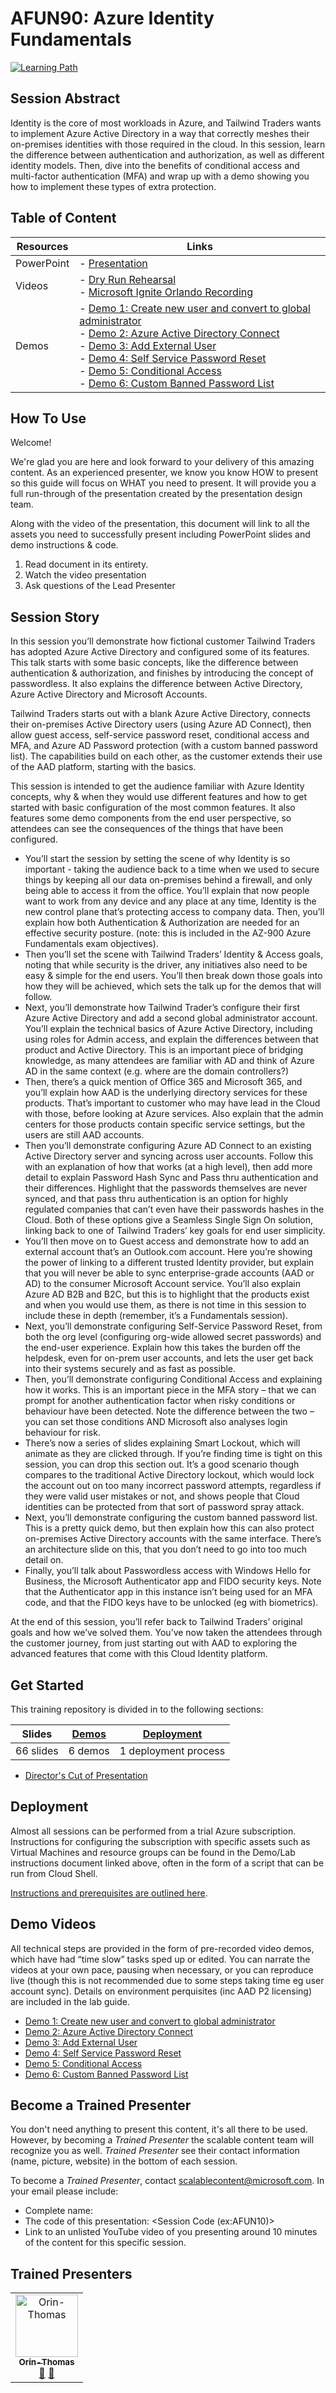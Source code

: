 # AFUN90: Azure Identity Fundamentals

 [![Learning Path](https://img.shields.io/badge/Learning%20Path-AFUN-fe5e00?logo=microsoft)](https://github.com/microsoft/ignite-learning-paths-training-afun)

## Session Abstract
Identity is the core of most workloads in Azure, and Tailwind Traders wants to implement Azure Active Directory in a way that correctly meshes their on-premises identities with those required in the cloud. In this session, learn the difference between authentication and authorization, as well as different identity models. Then, dive into the benefits of conditional access and multi-factor authentication (MFA) and wrap up with a demo showing you how to implement these types of extra protection.


## Table of Content

| Resources         | Links                            |
|-------------------|----------------------------------|
| PowerPoint        | - [Presentation](presentations.md) |
| Videos            | - [Dry Run Rehearsal](https://globaleventcdn.blob.core.windows.net/assets/afun/afun90/AFUN90%20Identity%20Fundamentals.mp4) <br/>- [Microsoft Ignite Orlando Recording](https://globaleventcdn.blob.core.windows.net/assets/afun/afun90/AFUN_90_IGNITE.mp4) |
| Demos             | - [Demo 1: Create new user and convert to global administrator](https://github.com/microsoft/ignite-learning-paths-training-afun/blob/master/afun90/demos.md#demo-1-configuring-azure-active-directory-and-an-administrator-account)  <br/>- [Demo 2: Azure Active Directory Connect](https://github.com/microsoft/ignite-learning-paths-training-afun/blob/master/afun90/demos.md#demo-2-azure-ad-connect) <br/>- [Demo 3: Add External User](https://github.com/microsoft/ignite-learning-paths-training-afun/blob/master/afun90/demos.md#demo-3-external-user) <br/>- [Demo 4: Self Service Password Reset](https://github.com/microsoft/ignite-learning-paths-training-afun/blob/master/afun90/demos.md#demo-4-self-service-password-reset)  <br/>- [Demo 5: Conditional Access](https://github.com/microsoft/ignite-learning-paths-training-afun/blob/master/afun90/demos.md#demo-5-conditional-access) <br/>- [Demo 6: Custom Banned Password List](https://github.com/microsoft/ignite-learning-paths-training-afun/blob/master/afun90/demos.md#demo-6-custom-banned-password-list)


## How To Use

Welcome! 

We're glad you are here and look forward to your delivery of this amazing content. As an experienced presenter, we know you know HOW to present so this guide will focus on WHAT you need to present. It will provide you a full run-through of the presentation created by the presentation design team. 

Along with the video of the presentation, this document will link to all the assets you need to successfully present including PowerPoint slides and demo instructions &
code.

1.  Read document in its entirety.
2.  Watch the video presentation
3.  Ask questions of the Lead Presenter


## Session Story

In this session you’ll demonstrate how fictional customer Tailwind Traders has adopted Azure Active Directory and configured some of its features. This talk starts with some basic concepts, like the difference between authentication & authorization, and finishes by introducing the concept of passwordless. It also explains the difference between Active Directory, Azure Active Directory and Microsoft Accounts. 

Tailwind Traders starts out with a blank Azure Active Directory, connects their on-premises Active Directory users (using Azure AD Connect), then allow guest access, self-service password reset, conditional access and MFA, and Azure AD Password protection (with a custom banned password list).  The capabilities build on each other, as the customer extends their use of the AAD platform, starting with the basics. 

This session is intended to get the audience familiar with Azure Identity concepts, why & when they would use different features and how to get started with basic configuration of the most common features. It also features some demo components from the end user perspective, so attendees can see the consequences of the things that have been configured. 


- You’ll start the session by setting the scene of why Identity is so important - taking the audience back to a time when we used to secure things by keeping all our data on-premises behind a firewall, and only being able to access it from the office. You’ll explain that now people want to work from any device and any place at any time, Identity is the new control plane that’s protecting access to company data. Then, you’ll explain how both Authentication & Authorization are needed for an effective security posture. (note: this is included in the AZ-900 Azure Fundamentals exam objectives). 
- Then you’ll set the scene with Tailwind Traders’ Identity & Access goals, noting that while security is the driver, any initiatives also need to be easy & simple for the end users. You’ll then break down those goals into how they will be achieved, which sets the talk up for the demos that will follow. 
- Next, you’ll demonstrate how Tailwind Trader’s configure their first Azure Active Directory and add a second global administrator account. You’ll explain the technical basics of Azure Active Directory, including using roles for Admin access, and explain the differences between that product and Active Directory. This is an important piece of bridging knowledge, as many attendees are familiar with AD and think of Azure AD in the same context (e.g. where are the domain controllers?) 
- Then, there’s a quick mention of Office 365 and Microsoft 365, and you’ll explain how AAD is the underlying directory services for these products. That’s important to customer who may have lead in the Cloud with those, before looking at Azure services. Also explain that the admin centers for those products contain specific service settings, but the users are still AAD accounts. 
- Then you’ll demonstrate configuring Azure AD Connect to an existing Active Directory server and syncing across user accounts. Follow this with an explanation of how that works (at a high level), then add more detail to explain Password Hash Sync and Pass thru authentication and their differences. Highlight that the passwords themselves are never synced, and that pass thru authentication is an option for highly regulated companies that can’t even have their passwords hashes in the Cloud. Both of these options give a Seamless Single Sign On solution, linking back to one of Tailwind Traders’ key goals for end user simplicity.  
- You’ll then move on to Guest access and demonstrate how to add an external account that’s an Outlook.com account. Here you’re showing the power of linking to a different trusted Identity provider, but explain that you will never be able to sync enterprise-grade accounts (AAD or AD) to the consumer Microsoft Account service. You’ll also explain Azure AD B2B and B2C, but this is to highlight that the products exist and when you would use them, as there is not time in this session to include these in depth (remember, it’s a Fundamentals session). 
- Next, you’ll demonstrate configuring Self-Service Password Reset, from both the org level (configuring org-wide allowed secret passwords) and the end-user experience. Explain how this takes the burden off the helpdesk, even for on-prem user accounts, and lets the user get back into their systems securely and as fast as possible.  
- Then, you’ll demonstrate configuring Conditional Access and explaining how it works. This is an important piece in the MFA story – that we can prompt for another authentication factor when risky conditions or behaviour have been detected. Note the difference between the two – you can set those conditions AND Microsoft also analyses login behaviour for risk. 
- There’s now a series of slides explaining Smart Lockout, which will animate as they are clicked through. If you’re finding time is tight on this session, you can drop this section out. It’s a good scenario though compares to the traditional Active Directory lockout, which would lock the account out on too many incorrect password attempts, regardless if they were valid user mistakes or not, and shows people that Cloud identities can be protected from that sort of password spray attack.
- Next, you’ll demonstrate configuring the custom banned password list. This is a pretty quick demo, but then explain how this can also protect on-premises Active Directory accounts with the same interface. There’s an architecture slide on this, that you don’t need to go into too much detail on.
- Finally, you’ll talk about Passwordless access with Windows Hello for Business, the Microsoft Authenticator app and FIDO security keys. Note that the Authenticator app in this instance isn’t being used for an MFA code, and that the FIDO keys have to be unlocked (eg with biometrics).


At the end of this session, you’ll refer back to Tailwind Traders’ original goals and how we’ve solved them. You’ve now taken the attendees through the customer journey, from just starting out with AAD to exploring the advanced features that come with this Cloud Identity platform. 


## Get Started

This training repository is divided in to the following sections:

| **Slides** | [Demos](demos.md) | [Deployment](deployment.md) | 
|-------------------|---------------------------|--------------------------------------
| 66 slides  | 6 demos  | 1 deployment process

- [Director's Cut of Presentation](https://globaleventcdn.blob.core.windows.net/assets/afun/afun90/AFUN90%20Identity%20Fundamentals.mp4)


## Deployment

Almost all sessions can be performed from a trial Azure subscription. Instructions for configuring the subscription with specific assets such as Virtual Machines and resource groups can be found in the Demo/Lab instructions document linked above, often in the form of a script that can be run from Cloud Shell. 

[Instructions and prerequisites are outlined here](deployment.md). 


## Demo Videos

All technical steps are provided in the form of pre-recorded video demos, which have had “time slow” tasks sped up or edited. You can narrate the videos at your own pace, pausing when necessary, or you can reproduce live (though this is not recommended due to some steps taking time eg user account sync). Details on environment perquisites (inc AAD P2 licensing) are included in the lab guide. 

- [Demo 1: Create new user and convert to global administrator](https://globaleventcdn.blob.core.windows.net/assets/afun/afun90/1.AAD-Rename-New-User-Global-Administrator.mp4)
- [Demo 2: Azure Active Directory Connect](https://globaleventcdn.blob.core.windows.net/assets/afun/afun90/2.Azure-AD-Connect.mp4)
- [Demo 3: Add External User](https://globaleventcdn.blob.core.windows.net/assets/afun/afun90/3.External-User.mp4)
- [Demo 4: Self Service Password Reset](https://globaleventcdn.blob.core.windows.net/assets/afun/afun90/4.Self-Service-Password-Reset.mp4)
- [Demo 5: Conditional Access](https://globaleventcdn.blob.core.windows.net/assets/afun/afun90/5.ConditionalAccess.mp4)
- [Demo 6: Custom Banned Password List](https://globaleventcdn.blob.core.windows.net/assets/afun/afun90/6.CustomBannedPasswordList.mp4)


## Become a Trained Presenter

You don't need anything to present this content, it's all there to be used. However, by becoming a *Trained Presenter* the scalable content team will recognize you as well. *Trained Presenter* see their contact information (name, picture, website) in the bottom of each session.  
 
To become a *Trained Presenter*, contact [scalablecontent@microsoft.com](mailto:scalablecontent@microsoft.com). In your email please include:

- Complete name:
- The code of this presentation: \<Session Code (ex:AFUN10)\>
- Link to an unlisted YouTube video of you presenting around 10 minutes of the content for this specific session.


## Trained Presenters

<!-- ALL-CONTRIBUTORS-LIST:START - Do not remove or modify this section -->
<!-- prettier-ignore -->

<table>
<tr>
    <td align="center"><a href="http://orinthomas.com">
        <img src="https://avatars1.githubusercontent.com/u/44561273?s=460&v=4" width="100px;" alt="Orin-Thomas"/><br />
        <sub><b>Orin-Thomas</b></sub></a><br />
            <a href="https://github.com/microsoft/ignite-learning-paths-training-afun/commits?author=Orin-Thomas" title="talk">📢</a>
            <a href="https://github.com/microsoft/ignite-learning-paths-training-afun/commits?author=Orin-Thomas" title="Documentation">📖</a> 
    </td>
</tr></table>

<!-- ALL-CONTRIBUTORS-LIST:END -->